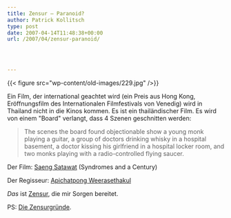 ```yaml
---
title: Zensur – Paranoid?
author: Patrick Kollitsch
type: post
date: 2007-04-14T11:48:38+00:00
url: /2007/04/zensur-paranoid/




---
```

{{< figure src="wp-content/old-images/229.jpg" />}}

Ein Film, der international geachtet wird (ein Preis aus Hong Kong, Eröffnungsfilm des Internationalen Filmfestivals von Venedig) wird in Thailand nicht in die Kinos kommen. Es ist ein thailändischer Film. Es wird von einem "Board" verlangt, dass 4 Szenen geschnitten werden:

> The scenes the board found objectionable show a young monk playing a guitar, a group of doctors drinking whisky in a hospital basement, a doctor kissing his girlfriend in a hospital locker room, and two monks playing with a radio-controlled flying saucer.

Der Film: [Saeng Satawat][1] (Syndromes and a Century)

Der Regisseur: [Apichatpong Weerasethakul][2]

_Das_ ist [Zensur][3], die mir Sorgen bereitet.

PS: [Die Zensurgründe][4].

 [1]: http://www.imdb.com/title/tt0477731/
 [2]: http://www.imdb.com/name/nm0917405/
 [3]: http://celinejulie.blogspot.com/2007/04/syndromes-and-century-is-censored-in.html
 [4]: http://filmsick.exteen.com/20070411/entry
